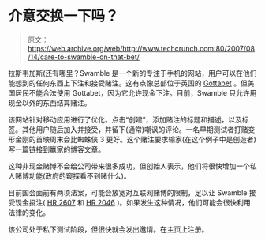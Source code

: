 # 介意交换一下吗？

> 原文：<https://web.archive.org/web/http://www.techcrunch.com:80/2007/08/14/care-to-swamble-on-that-bet/>

 [](https://web.archive.org/web/20211127054333/http://www.swamble.com/) 拉斯韦加斯(还有哪里？Swamble 是一个新的专注于手机的网站，用户可以在他们能想到的任何东西上下注和接受赌注。这有点像总部位于英国的 [Gottabet](https://web.archive.org/web/20211127054333/http://www.beta.techcrunch.com/2007/01/22/social-network-for-betting-junkies/) 。但美国居民不能合法使用 Gottabet，因为它允许现金下注。目前，Swamble 只允许用现金以外的东西结算赌注。

该网站针对移动应用进行了优化。点击“创建”，添加赌注的标题和描述，以及标签。其他用户随后加入并接受，并留下(通常)嘲讽的评论。一名早期测试者打赌变形金刚的首映周末会比蜘蛛侠 3 更好。这个赌注要求输家(在这个例子中是创造者)写一篇链接到赢家的博客文章。

这种非现金赌博不会给公司带来很多成功，但创始人表示，他们将很快增加一个私人赌博功能(政府的窥探看不到赌什么)。

目前国会面前有两项法案，可能会放宽对互联网赌博的限制，足以让 Swamble 接受现金投注( [HR 2607](https://web.archive.org/web/20211127054333/http://www.washingtonwatch.com/bills/show/110_HR_2607.html) 和 [HR 2046](https://web.archive.org/web/20211127054333/http://www.washingtonwatch.com/bills/show/110_HR_2046.html) )。如果发生这种情况，他们可能会很快利用法律的变化。

该公司处于私下测试阶段，但很快就会发出邀请。在主页上注册。